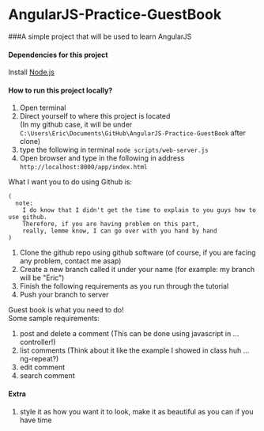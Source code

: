AngularJS-Practice-GuestBook
============================

###A simple project that will be used to learn AngularJS

#### Dependencies for this project
Install [Node.js](http://nodejs.org/)

#### How to run this project locally?
1. Open terminal
2. Direct yourself to where this project is located   
(In my github case, it will be under `C:\Users\Eric\Documents\GitHub\AngularJS-Practice-GuestBook` after clone)
3. type the following in terminal `node scripts/web-server.js`
4. Open browser and type in the following in address `http://localhost:8000/app/index.html`


What I want you to do using Github is:  
```
(
  note:
    I do know that I didn't get the time to explain to you guys how to use github.
    Therefore, if you are having problem on this part,
    really, lemme know, I can go over with you hand by hand
)
```

1. Clone the github repo using github software (of course, if you are facing any problem, contact me asap)
2. Create a new branch called it under your name (for example: my branch will be "Eric")
3. Finish the following requirements as you run through the tutorial
4. Push your branch to server

Guest book is what you need to do!  
Some sample requirements:

1. post and delete a comment (This can be done using javascript in ... controller!)
2. list comments (Think about it like the example I showed in class huh ... ng-repeat?)
3. edit comment
4. search comment

#### Extra
1. style it as how you want it to look, make it as beautiful as you can if you have time
